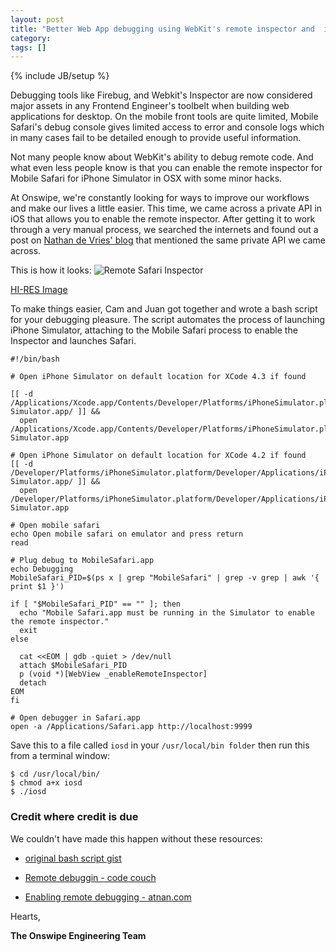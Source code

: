 ```yaml
---
layout: post
title: "Better Web App debugging using WebKit's remote inspector and  iPhone Simulator"
category:
tags: []
---
```

{% include JB/setup %}

Debugging tools like Firebug, and Webkit's Inspector are now considered major assets in any Frontend Engineer's toolbelt when building web applications for desktop. On the mobile front tools are quite limited, Mobile Safari's debug console gives limited access to error and console logs which in many cases fail to be detailed enough to provide useful information.

Not many people know about WebKit's ability to debug remote code. And what even less people know is that you can enable the remote inspector for Mobile Safari for iPhone Simulator in OSX with some minor hacks.

At Onswipe, we're constantly looking for ways to improve our workflows and make our lives a little easier. This time, we came across a private API in iOS that allows you to enable the remote inspector. After getting it to work through a very manual process, we searched the internets and found out a post on [Nathan de Vries' blog](http://atnan.com/blog/2011/11/17/enabling-remote-debugging-via-private-apis-in-mobile-safari/) that mentioned the same private API we came across.

This is how it looks:
![Remote Safari Inspector](http://engineering.onswipe.com.s3.amazonaws.com/img/iosd_s.png)

[HI-RES Image](http://engineering.onswipe.com.s3.amazonaws.com/img/iosd.png)


To make things easier, Cam and Juan got together and wrote a bash script for your debugging pleasure. The script automates the process of launching iPhone Simulator, attaching to the Mobile Safari process to enable the Inspector and launches Safari.

    #!/bin/bash

    # Open iPhone Simulator on default location for XCode 4.3 if found

    [[ -d /Applications/Xcode.app/Contents/Developer/Platforms/iPhoneSimulator.platform/Developer/Applications/iPhone\ Simulator.app/ ]] &&
      open /Applications/Xcode.app/Contents/Developer/Platforms/iPhoneSimulator.platform/Developer/Applications/iPhone\ Simulator.app

    # Open iPhone Simulator on default location for XCode 4.2 if found
    [[ -d /Developer/Platforms/iPhoneSimulator.platform/Developer/Applications/iPhone\ Simulator.app/ ]] &&
      open /Developer/Platforms/iPhoneSimulator.platform/Developer/Applications/iPhone\ Simulator.app

    # Open mobile safari
    echo Open mobile safari on emulator and press return
    read

    # Plug debug to MobileSafari.app
    echo Debugging
    MobileSafari_PID=$(ps x | grep "MobileSafari" | grep -v grep | awk '{ print $1 }')

    if [ "$MobileSafari_PID" == "" ]; then
      echo "Mobile Safari.app must be running in the Simulator to enable the remote inspector."
      exit
    else

      cat <<EOM | gdb -quiet > /dev/null
      attach $MobileSafari_PID
      p (void *)[WebView _enableRemoteInspector]
      detach
    EOM
    fi

    # Open debugger in Safari.app
    open -a /Applications/Safari.app http://localhost:9999

Save this to a file called `iosd` in your `/usr/local/bin folder` then run this from a terminal window:

    $ cd /usr/local/bin/
    $ chmod a+x iosd
    $ ./iosd


### Credit where credit is due

We couldn't have made this happen without these resources:

- [original bash script gist](https://gist.github.com/2029432)

- [Remote debuggin - code couch](http://www.codecouch.com/2011/11/remote-debugging-mobile-safari-web-apps-that-have-been-added-to-the-home-screen/)
- [Enabling remote debugging - atnan.com](http://atnan.com/blog/2011/11/17/enabling-remote-debugging-via-private-apis-in-mobile-safari/)


Hearts,

**The Onswipe Engineering Team**
